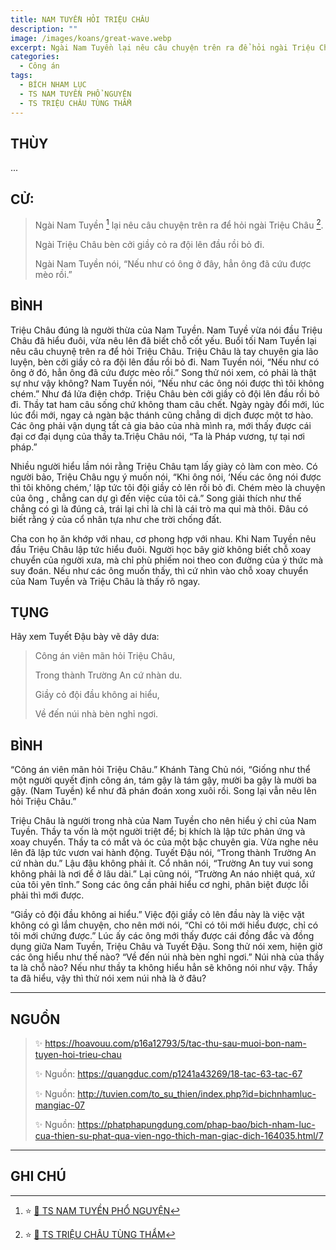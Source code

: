 ```yaml
---
title: NAM TUYỀN HỎI TRIỆU CHÂU
description: ""
image: /images/koans/great-wave.webp
excerpt: Ngài Nam Tuyền lại nêu câu chuyện trên ra để hỏi ngài Triệu Châu. Ngài Triệu Châu bèn cởi giầy cỏ ra đội lên đầu rồi bỏ đi.
categories:
  - Công án
tags:
  - BÍCH NHAM LỤC
  - TS NAM TUYỀN PHỔ NGUYỆN
  - TS TRIỆU CHÂU TÙNG THẨM
---
```


## THÙY

...

## CỬ:

> Ngài Nam Tuyền [^1] lại nêu câu chuyện trên ra để hỏi ngài Triệu Châu [^2].
>
> Ngài Triệu Châu bèn cởi giầy cỏ ra đội lên đầu rồi bỏ đi.
>
> Ngài Nam Tuyền nói, “Nếu như có ông ở đây, hẳn ông đã cứu được mèo rồi.”

## BÌNH

Triệu Châu đúng là người thừa của Nam Tuyền. Nam Tuyề vừa nói đầu Triệu Châu đã hiểu đuôi, vừa nêu lên đã biết chỗ cốt yếu. Buổi tối Nam Tuyền lại nêu câu chuynệ trên ra để hỏi Triệu Châu. Triệu Châu là tay chuyên gia lão luyện, bèn cởi giầy cỏ ra đội lên đầu rồi bỏ đi. Nam Tuyền nói, “Nếu như có ông ở đó, hẳn ông đã cứu được mèo rồi.” Song thử nói xem, có phải là thật sự như vậy không? Nam Tuyền nói, “Nếu như các ông nói được thì tôi không chém.” Như đá lửa điện chớp. Triệu Châu bèn cởi giầy cỏ đội lên đầu rồi bỏ đi. Thầy tat ham câu sống chứ không tham câu chết. Ngày ngày đổi mới, lúc lúc đổi mới, ngay cả ngàn bậc thánh cũng chẳng di dịch được một tơ hào. Các ông phải vận dụng tất cả gia bảo của nhà mình ra, mới thấy được cái đại cơ đại dụng của thầy ta.Triệu Châu nói, “Ta là Pháp vương, tự tại nơi pháp.”

Nhiều người hiểu lầm nói rằng Triệu Châu tạm lấy giày cỏ làm con mèo. Có người bảo, Triệu Châu ngụ ý muốn nói, “Khi ông nói, ‘Nếu các ông nói được thì tôi không chém,’ lập tức tôi đội giầy cỏ lên rồi bỏ đi. Chém mèo là chuyện của ông , chẳng can dự gì đến việc của tôi cả.” Song giải thích như thế chẳng có gì là đúng cả, trái lại chỉ là chỉ là cái trò ma quỉ mà thôi. Đâu có biết rằng ý của cổ nhân tựa như che trời chống đất.

Cha con họ ăn khớp với nhau, cơ phong hợp với nhau. Khi Nam Tuyền nêu đầu Triệu Châu lập tức hiểu đuôi. Người học bây giờ không biết chỗ xoay chuyển của người xưa, mà chỉ phù phiếm noi theo con đường của ý thức mà suy đoán. Nếu như các ông muốn thấy, thì cứ nhìn vào chỗ xoay chuyển của Nam Tuyền và Triệu Châu là thấy rõ ngay.

## TỤNG

Hãy xem Tuyết Đậu bày vẽ dây dưa:

> Công án viên mãn hỏi Triệu Châu,
>
> Trong thành Trường An cứ nhàn du.
>
> Giầy cỏ đội đầu không ai hiểu,
>
> Về đến núi nhà bèn nghỉ ngơi.

## BÌNH

“Công án viên mãn hỏi Triệu Châu.” Khánh Tàng Chủ nói, “Giống như thể một người quyết định công án, tám gậy là tám gậy, mười ba gậy là mười ba gậy. (Nam Tuyền) kể như đã phán đoán xong xuôi rồi. Song lại vẫn nêu lên hỏi Triệu Châu.”

Triệu Châu là người trong nhà của Nam Tuyền cho nên hiểu ý chỉ của Nam Tuyền. Thầy ta vốn là một người triệt để; bị khích là lập tức phản ứng và xoay chuyển. Thầy ta có mắt và óc của một bậc chuyên gia. Vừa nghe nêu lên đã lập tức vươn vai hành động. Tuyết Đậu nói, “Trong thành Trường An cứ nhàn du.” Lậu đậu không phải ít. Cổ nhân nói, “Trường An tuy vui song không phải là nơi để ở lâu dài.” Lại cũng nói, “Trường An náo nhiệt quá, xứ của tôi yên tĩnh.” Song các ông cần phải hiểu cơ nghi, phân biệt được lỗi phải thì mới được.

“Giầy cỏ đội đầu không ai hiểu.” Việc đội giầy cỏ lên đầu này là việc vặt không có gì lắm chuyện, cho nên mới nói, “Chỉ có tôi mới hiểu được, chỉ có tôi mới chứng được.” Lúc ấy các ông mới thấy được cái đồng đắc và đồng dụng giữa Nam Tuyền, Triệu Châu và Tuyết Đậu. Song thử nói xem, hiện giờ các ông hiểu như thế nào? “Về đến núi nhà bèn nghỉ ngơi.” Núi nhà của thầy ta là chỗ nào? Nếu như thầy ta không hiểu hẳn sẽ không nói như vậy. Thầy ta đã hiểu, vậy thì thử nói xem núi nhà là ở đâu?

<hr class="blog-rule" />

## NGUỒN

> ✨ https://hoavouu.com/p16a12793/5/tac-thu-sau-muoi-bon-nam-tuyen-hoi-trieu-chau
>
> ✨ Nguồn: https://quangduc.com/p1241a43269/18-tac-63-tac-67
>
> ✨ Nguồn: http://tuvien.com/to_su_thien/index.php?id=bichnhamluc-mangiac-07
>
> ✨ Nguồn: https://phatphapungdung.com/phap-bao/bich-nham-luc-cua-thien-su-phat-qua-vien-ngo-thich-man-giac-dich-164035.html/7

<hr class="blog-rule" />

## GHI CHÚ

[^1]: ⭐️ <a href="/masters/ts-nam-tuyen-pho-nguyen/" target="_blank">🔗 TS NAM TUYỀN PHỔ NGUYỆN</a>

[^2]: ⭐️ <a href="/masters/Zhaozhou-Congshen" target="_blank">🔗 TS TRIỆU CHÂU TÙNG THẨM</a>
